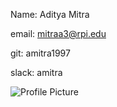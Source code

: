 Name: Aditya Mitra

email: mitraa3@rpi.edu

git: amitra1997

slack: amitra

![Profile Picture](Images/IMG_6247.jpg)
